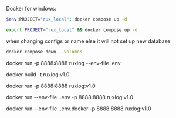 Docker for windows:

```bash
$env:PROJECT="rux_local"; docker compose up -d
```

```bash
export PROJECT="rux_local" && docker compose up -d
```

when changing configs or name else it will not set up new database
```bash
docker-compose down --volumes
```


docker run -p 8888:8888 ruxlog --env-file .env

docker build -t ruxlog:v1.0 .

docker run -p 8888:8888 ruxlog:v1.0

docker run --env-file .\.env  -p 8888:8888 ruxlog:v1.0

docker run --env-file .\.env.docker  -p 8888:8888 ruxlog:v1.0
